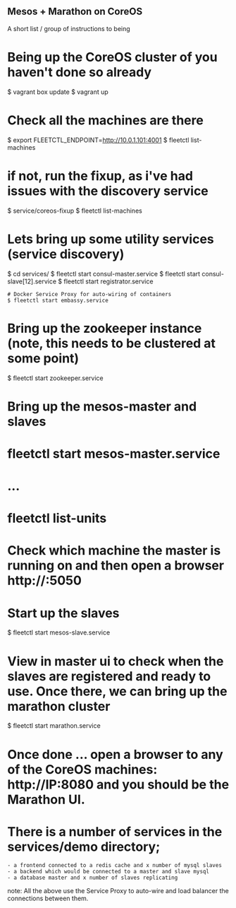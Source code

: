 Mesos + Marathon on CoreOS
--------------------------
A short list / group of instructions to being

  # Being up the CoreOS cluster of you haven't done so already

  $ vagrant box update
  $ vagrant up
  # Check all the machines are there
  $ export FLEETCTL_ENDPOINT=http://10.0.1.101:4001
  $ fleetctl list-machines

  # if not, run the fixup, as i've had issues with the discovery service
  $ service/coreos-fixup
  $ fleetctl list-machines

  # Lets bring up some utility services (service discovery)
  $ cd services/
  $ fleetctl start consul-master.service
  $ fleetctl start consul-slave[12].service
  $ fleetctl start registrator.service

    # Docker Service Proxy for auto-wiring of containers
    $ fleetctl start embassy.service

  # Bring up the zookeeper instance (note, this needs to be clustered at some point)
  $ fleetctl start zookeeper.service

  # Bring up the mesos-master and slaves
  # fleetctl start mesos-master.service
  # ...
  # fleetctl list-units

  # Check which machine the master is running on and then open a browser http://<IP>:5050

  # Start up the slaves
  $ fleetctl start mesos-slave.service

  # View in master ui to check when the slaves are registered and ready to use. Once there, we can bring up the marathon cluster

  $ fleetctl start marathon.service
  # Once done ... open a browser to any of the CoreOS machines: http://IP:8080 and you should be the Marathon UI.

  # There is a number of services in the services/demo directory;
    - a frontend connected to a redis cache and x number of mysql slaves
    - a backend which would be connected to a master and slave mysql
    - a database master and x number of slaves replicating

  note: All the above use the Service Proxy to auto-wire and load balancer the connections between them.


